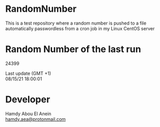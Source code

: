 # RandomNumber    
This is a test repository where a random number is pushed to a file automatically passwordless from a cron job in my Linux CentOS server    
# Random Number of the last run   
24399
      
Last update (GMT +1)    
08/15/21 18:00:01
# Developer    
Hamdy Abou El Anein   
hamdy.aea@protonmail.com
